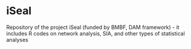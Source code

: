 # iSeal
Repository of the project iSeal (funded by BMBF, DAM framework) - it includes R codes on network analysis, SIA, and other types of statistical analyses
